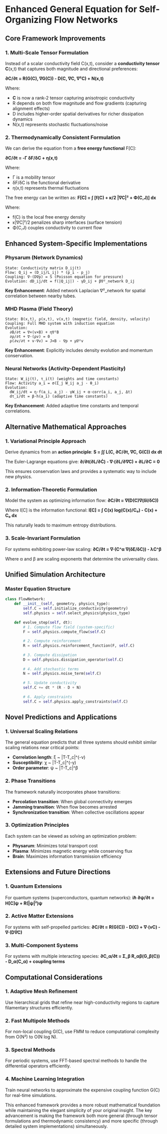 # Enhanced General Equation for Self-Organizing Flow Networks

## Core Framework Improvements

### 1. Multi-Scale Tensor Formulation

Instead of a scalar conductivity field C(x,t), consider a **conductivity tensor** **C**(x,t) that captures both magnitude and directional preferences:

**∂C/∂t = R(G(C), ∇G(C)) - D(C, ∇C, ∇²C) + N(x,t)**

Where:
- **C** is now a rank-2 tensor capturing anisotropic conductivity
- R depends on both flow magnitude and flow gradients (capturing alignment effects)
- D includes higher-order spatial derivatives for richer dissipation dynamics
- N(x,t) represents stochastic fluctuations/noise

### 2. Thermodynamically Consistent Formulation

We can derive the equation from a **free energy functional** F[C]:

**∂C/∂t = -Γ δF/δC + η(x,t)**

Where:
- Γ is a mobility tensor
- δF/δC is the functional derivative
- η(x,t) represents thermal fluctuations

The free energy can be written as:
**F[C] = ∫ [f(C) + κ/2 |∇C|² + Φ(C,J)] dx**

Where:
- f(C) is the local free energy density
- κ|∇C|²/2 penalizes sharp interfaces (surface tension)
- Φ(C,J) couples conductivity to current flow

## Enhanced System-Specific Implementations

### Physarum (Network Dynamics)
```
State: Conductivity matrix D_ij(t)
Flow: Q_ij = (D_ij/L_ij) * (p_i - p_j)
Coupling: ∇·(D∇p) = S (Poisson equation for pressure)
Evolution: dD_ij/dt = f(|Q_ij|) - γD_ij + β∇²_network D_ij
```

**Key Enhancement**: Added network Laplacian ∇²_network for spatial correlation between nearby tubes.

### MHD Plasma (Field Theory)
```
State: B(x,t), ρ(x,t), v(x,t) (magnetic field, density, velocity)
Coupling: Full MHD system with induction equation
Evolution: 
  ∂B/∂t = ∇×(v×B) + η∇²B
  ∂ρ/∂t + ∇·(ρv) = 0
  ρ(∂v/∂t + v·∇v) = J×B - ∇p + μ∇²v
```

**Key Enhancement**: Explicitly includes density evolution and momentum conservation.

### Neural Networks (Activity-Dependent Plasticity)
```
State: W_ij(t), τ_i(t) (weights and time constants)
Flow: Activity a_i = σ(Σ_j W_ij a_j - θ_i)
Evolution: 
  dW_ij/dt = η·f(a_i, a_j) - γW_ij + α·corr(a_i, a_j, Δt)
  dτ_i/dt = β·h(a_i) (adaptive time constants)
```

**Key Enhancement**: Added adaptive time constants and temporal correlations.

## Alternative Mathematical Approaches

### 1. Variational Principle Approach

Derive dynamics from an **action principle**:
**S = ∫∫ L(C, ∂C/∂t, ∇C, G(C)) dx dt**

The Euler-Lagrange equations give:
**∂/∂t(∂L/∂Ċ) - ∇·(∂L/∂∇C) + ∂L/∂C = 0**

This ensures conservation laws and provides a systematic way to include new physics.

### 2. Information-Theoretic Formulation

Model the system as optimizing information flow:
**∂C/∂t = ∇(D(C)∇(δI/δC))**

Where I[C] is the information functional:
**I[C] = ∫ C(x) log(C(x)/C₀) - C(x) + C₀ dx**

This naturally leads to maximum entropy distributions.

### 3. Scale-Invariant Formulation

For systems exhibiting power-law scaling:
**∂C/∂t = ∇·(C^α ∇(δE/δC)) - λC^β**

Where α and β are scaling exponents that determine the universality class.

## Unified Simulation Architecture

### Master Equation Structure
```python
class FlowNetwork:
    def __init__(self, geometry, physics_type):
        self.C = self.initialize_conductivity(geometry)
        self.physics = self.select_physics(physics_type)
    
    def evolve_step(self, dt):
        # 1. Compute flow field (system-specific)
        F = self.physics.compute_flow(self.C)
        
        # 2. Compute reinforcement
        R = self.physics.reinforcement_function(F, self.C)
        
        # 3. Compute dissipation
        D = self.physics.dissipation_operator(self.C)
        
        # 4. Add stochastic terms
        N = self.physics.noise_term(self.C)
        
        # 5. Update conductivity
        self.C += dt * (R - D + N)
        
        # 6. Apply constraints
        self.C = self.physics.apply_constraints(self.C)
```

## Novel Predictions and Applications

### 1. Universal Scaling Relations
The general equation predicts that all three systems should exhibit similar scaling relations near critical points:
- **Correlation length**: ξ ~ |T-T_c|^(-ν)
- **Susceptibility**: χ ~ |T-T_c|^(-γ)
- **Order parameter**: ψ ~ |T-T_c|^β

### 2. Phase Transitions
The framework naturally incorporates phase transitions:
- **Percolation transition**: When global connectivity emerges
- **Jamming transition**: When flow becomes arrested
- **Synchronization transition**: When collective oscillations appear

### 3. Optimization Principles
Each system can be viewed as solving an optimization problem:
- **Physarum**: Minimizes total transport cost
- **Plasma**: Minimizes magnetic energy while conserving flux
- **Brain**: Maximizes information transmission efficiency

## Extensions and Future Directions

### 1. Quantum Extensions
For quantum systems (superconductors, quantum networks):
**iℏ ∂ψ/∂t = H[C]ψ + R(|ψ|²)ψ**

### 2. Active Matter Extensions
For systems with self-propelled particles:
**∂C/∂t = R(G(C)) - D(C) + ∇·(vC) - ∇·(D∇C)**

### 3. Multi-Component Systems
For systems with multiple interacting species:
**∂C_α/∂t = Σ_β R_αβ(G_β(C)) - D_α(C_α) + coupling terms**

## Computational Considerations

### 1. Adaptive Mesh Refinement
Use hierarchical grids that refine near high-conductivity regions to capture filamentary structures efficiently.

### 2. Fast Multipole Methods
For non-local coupling G(C), use FMM to reduce computational complexity from O(N²) to O(N log N).

### 3. Spectral Methods
For periodic systems, use FFT-based spectral methods to handle the differential operators efficiently.

### 4. Machine Learning Integration
Train neural networks to approximate the expensive coupling function G(C) for real-time simulations.

This enhanced framework provides a more robust mathematical foundation while maintaining the elegant simplicity of your original insight. The key advancement is making the framework both more general (through tensor formulations and thermodynamic consistency) and more specific (through detailed system implementations) simultaneously.